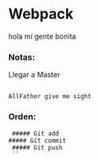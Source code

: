  # Webpack

 hola mi gente bonita

 ### Notas:

 Llegar a Master
 ```

 AllFather give me sight

 ```

### Orden:

```
 ##### Git add
##### Git commit
 ##### Git push
 ``

